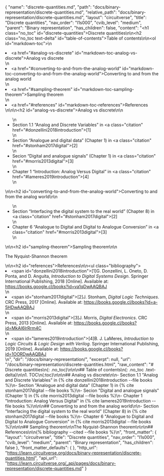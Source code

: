 {
  "name": "discrete-quantities.md",
  "path": "docs/binary-representation/discrete-quantities.md",
  "relative_path": "docs/binary-representation/discrete-quantities.md",
  "layout": "circuitverse",
  "title": "Discrete quantities",
  "nav_order": "l1s000",
  "cvib_level": "medium",
  "parent": "Binary representation",
  "has_children": false,
  "content": "<h1 class=\"no_toc\" id=\"discrete-quantities\">Discrete quantities</h1>\n\n<h2 class=\"no_toc text-delta\" id=\"table-of-contents\">Table of contents</h2>\n\n<ol id=\"markdown-toc\">\n  <li><a href=\"#analog-vs-discrete\" id=\"markdown-toc-analog-vs-discrete\">Analog vs discrete</a></li>\n  <li><a href=\"#converting-to-and-from-the-analog-world\" id=\"markdown-toc-converting-to-and-from-the-analog-world\">Converting to and from the analog world</a></li>\n  <li><a href=\"#sampling-theorem\" id=\"markdown-toc-sampling-theorem\">Sampling theorem</a></li>\n  <li><a href=\"#references\" id=\"markdown-toc-references\">References</a></li>\n</ol>\n\n<h2 id=\"analog-vs-discrete\">Analog vs discrete</h2>\n\n<ul>\n  <li>Section 1.1 “Analog and Discrete Variables” in <a class=\"citation\" href=\"#donzellini2018introduction\">[1]</a></li>\n  <li>Section “Analogue and digital data” (Chapter 1) in <a class=\"citation\" href=\"#stonham2017digital\">[2]</a></li>\n  <li>Secion “Digital and analogue signals” (Chapter 1) in <a class=\"citation\" href=\"#morris2013digital\">[3]</a></li>\n  <li>Chapter 1 “Introduction: Analog Versus Digital” in <a class=\"citation\" href=\"#lameres2019introduction\">[4]</a></li>\n</ul>\n\n<h2 id=\"converting-to-and-from-the-analog-world\">Converting to and from the analog world</h2>\n\n<ul>\n  <li>Section “Interfacing the digital system to the real world” (Chapter 8) in <a class=\"citation\" href=\"#stonham2017digital\">[2]</a></li>\n  <li>Chapter 6 “Analogue to Digital and Digital to Analogue Conversion” in <a class=\"citation\" href=\"#morris2013digital\">[3]</a></li>\n</ul>\n\n<h2 id=\"sampling-theorem\">Sampling theorem</h2>\n\n<p>The Nyquist-Shannon theorem</p>\n\n<h2 id=\"references\">References</h2>\n\n<ul class=\"bibliography\"><li><span id=\"donzellini2018introduction\">[1]G. Donzellini, L. Oneto, D. Ponta, and D. Anguita, <i>Introduction to Digital Systems Design</i>. Springer International Publishing, 2018 [Online]. Available at: https://books.google.cl/books?id=va1qDwAAQBAJ</span></li>\n<li><span id=\"stonham2017digital\">[2]J. Stonham, <i>Digital Logic Techniques</i>. CRC Press, 2017 [Online]. Available at: https://books.google.cl/books?id=a-5HDwAAQBAJ</span></li>\n<li><span id=\"morris2013digital\">[3]J. Morris, <i>Digital Electronics</i>. CRC Press, 2013 [Online]. Available at: https://books.google.cl/books?id=MkAI6lrRrm4C</span></li>\n<li><span id=\"lameres2019introduction\">[4]B. J. LaMeres, <i>Introduction to Logic Circuits &amp; Logic Design with Verilog</i>. Springer International Publishing, 2019 [Online]. Available at: https://books.google.cl/books?id=1OORDwAAQBAJ</span></li></ul>\n",
  "dir": "/docs/binary-representation/",
  "excerpt": null,
  "url": "/docs/binary-representation/discrete-quantities.html",
  "raw_content": "# Discrete quantities\n{: .no_toc}\n\n\n## Table of contents\n{: .no_toc .text-delta}\n\n1. TOC\n{:toc}\n\n\n## Analog vs discrete\n\n-   Section 1.1 \"Analog and Discrete Variables\" in {% cite donzellini2018introduction --file books %}\n-   Section \"Analogue and digital data\" (Chapter 1) in {% cite stonham2017digital --file books %}\n-   Secion \"Digital and analogue signals\" (Chapter 1) in {% cite morris2013digital --file books %}\n-   Chapter 1 \"Introduction: Analog Versus Digital\" in {% cite lameres2019introduction --file books %}\n\n\n## Converting to and from the analog world\n\n-   Section \"Interfacing the digital system to the real world\" (Chapter 8) in {% cite stonham2017digital --file books %}\n-   Chapter 6 \"Analogue to Digital and Digital to Analogue Conversion\" in {% cite morris2013digital --file books %}\n\n\n## Sampling theorem\n\nThe Nyquist-Shannon theorem\n\n\n## References\n\n{% bibliography --cited --file books %}\n",
  "front_matter": {
    "layout": "circuitverse",
    "title": "Discrete quantities",
    "nav_order": "l1s000",
    "cvib_level": "medium",
    "parent": "Binary representation",
    "has_children": false
  },
  "front_matter_defaults": {
  },
  "http_url": "https://learn.circuitverse.org/docs/binary-representation/discrete-quantities.html",
  "api_url": "https://learn.circuitverse.org/_api/pages/docs/binary-representation/discrete-quantities.md"
}
